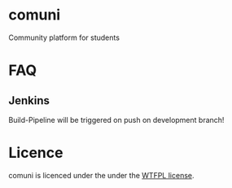# comuni

Community platform for students

# FAQ

## Jenkins

Build-Pipeline will be triggered on push on development branch!

# Licence
comuni is licenced under the under the [WTFPL license](http://www.wtfpl.net/).

#
